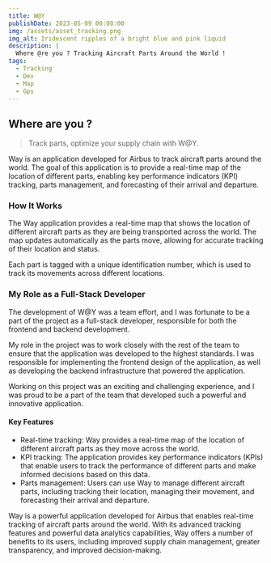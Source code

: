 ```yaml
---
title: W@Y
publishDate: 2023-05-09 00:00:00
img: /assets/asset_tracking.png
img_alt: Iridescent ripples of a bright blue and pink liquid
description: |
  Where @re you ? Tracking Aircraft Parts Around the World !
tags:
  - Tracking
  - Dev
  - Map
  - Gps
---
```


## Where are you ?

> Track parts, optimize your supply chain with W@Y.

Way is an application developed for Airbus to track aircraft parts around the world. The goal of this application is to provide a real-time map of the location of different parts, enabling key performance indicators (KPI) tracking, parts management, and forecasting of their arrival and departure.

### How It Works

The Way application provides a real-time map that shows the location of different aircraft parts as they are being transported across the world. The map updates automatically as the parts move, allowing for accurate tracking of their location and status.

Each part is tagged with a unique identification number, which is used to track its movements across different locations.

### My Role as a Full-Stack Developer

The development of W@Y was a team effort, and I was fortunate to be a part of the project as a full-stack developer, responsible for both the frontend and backend development.

My role in the project was to work closely with the rest of the team to ensure that the application was developed to the highest standards. I was responsible for implementing the frontend design of the application, as well as developing the backend infrastructure that powered the application.

Working on this project was an exciting and challenging experience, and I was proud to be a part of the team that developed such a powerful and innovative application.

#### Key Features

- Real-time tracking: Way provides a real-time map of the location of different aircraft parts as they move across the world.
- KPI tracking: The application provides key performance indicators (KPIs) that enable users to track the performance of different parts and make informed decisions based on this data.
- Parts management: Users can use Way to manage different aircraft parts, including tracking their location, managing their movement, and forecasting their arrival and departure.

Way is a powerful application developed for Airbus that enables real-time tracking of aircraft parts around the world. With its advanced tracking features and powerful data analytics capabilities, Way offers a number of benefits to its users, including improved supply chain management, greater transparency, and improved decision-making.
